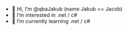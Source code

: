 - 👋 Hi, I’m @qbaJakub (name Jakub == Jacob)
- 👀 I’m interested in .net / c#
- 🌱 I’m currently learning  .net / c#

